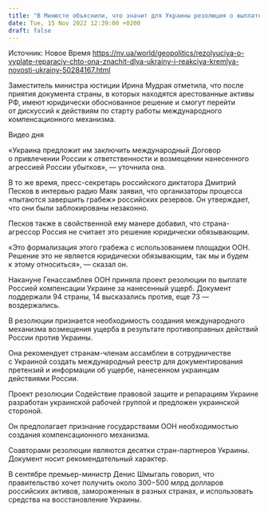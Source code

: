 ```yaml
---
title: "В Минюсте объяснили, что значит для Украины резолюция о выплате Россией репараций. Кремль назвал этот процесс «грабежом»"
date: Tue, 15 Nov 2022 12:39:00 +0200
draft: false
---
```

Источник: Новое Время https://nv.ua/world/geopolitics/rezolyuciya-o-vyplate-reparaciy-chto-ona-znachit-dlya-ukrainy-i-reakciya-kremlya-novosti-ukrainy-50284167.html


 Заместитель министра юстиции Ирина Мудрая отметила, что после приятия документа страны, в которых находятся арестованные активы РФ, имеют юридически обоснованное решение и смогут перейти от дискуссий к действиям по старту работы международного компенсационного механизма.

 Видео дня   

«Украина предложит им заключить международный Договор о привлечении России к ответственности и возмещении нанесенного агрессией России убытков», — уточнила она.

В то же время, пресс-секретарь российского диктатора Дмитрий Песков в интервью радио Маяк заявил, что организаторы процесса «пытаются завершить грабеж» российских резервов. Он утверждает, что они были заблокированы незаконно.

Песков также в свойственной ему манере добавил, что страна-агрессор Россия не считает это решение юридически обязывающим.

«Это формализация этого грабежа с использованием площадки ООН. Решение это не является юридически обязывающим, так мы и будем к этому относиться», — сказал он.

Накануне Генассамблея ООН приняла проект резолюции по выплате Россией компенсации Украине за нанесенный ущерб. Документ поддержали 94 страны, 14 высказались против, еще 73 — воздержались.

В резолюции признается необходимость создания международного механизма возмещения ущерба в результате противоправных действий России против Украины.

Она рекомендует странам-членам ассамблеи в сотрудничестве с Украиной создать международный реестр для документирования претензий и информации об ущербе, нанесенном украинцам действиями России.

Проект резолюции Содействие правовой защите и репарациям Украине разработан украинской рабочей группой и предложен украинской стороной.

Он предполагает признание государствами ООН необходимостью создания компенсационного механизма.

Соавторами резолюции являются десятки стран-партнеров Украины. Документ носит рекомендательный характер.

В сентябре премьер-министр Денис Шмыгаль говорил, что правительство хочет получить около 300−500 млрд долларов российских активов, замороженных в разных странах, и использовать средства на восстановление Украины.

